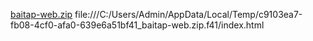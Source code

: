 [baitap-web.zip](https://github.com/user-attachments/files/19871381/baitap-web.zip)
file:///C:/Users/Admin/AppData/Local/Temp/c9103ea7-fb08-4cf0-afa0-639e6a51bf41_baitap-web.zip.f41/index.html
